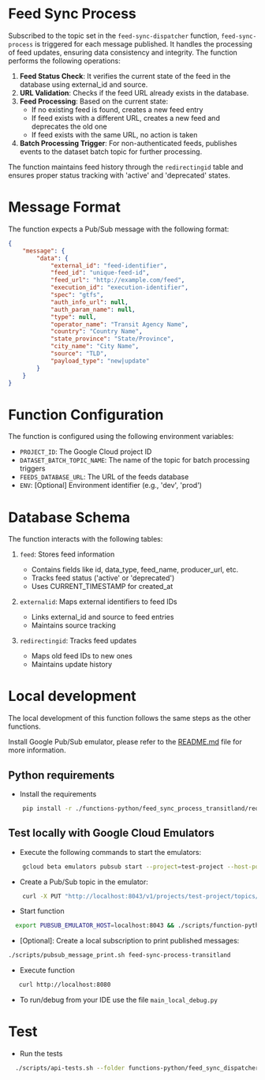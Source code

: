 # Feed Sync Process

Subscribed to the topic set in the `feed-sync-dispatcher` function, `feed-sync-process` is triggered for each message published. It handles the processing of feed updates, ensuring data consistency and integrity. The function performs the following operations:

1. **Feed Status Check**: It verifies the current state of the feed in the database using external_id and source.
2. **URL Validation**: Checks if the feed URL already exists in the database.
3. **Feed Processing**: Based on the current state:
   - If no existing feed is found, creates a new feed entry
   - If feed exists with a different URL, creates a new feed and deprecates the old one
   - If feed exists with the same URL, no action is taken
4. **Batch Processing Trigger**: For non-authenticated feeds, publishes events to the dataset batch topic for further processing.

The function maintains feed history through the `redirectingid` table and ensures proper status tracking with 'active' and 'deprecated' states.

# Message Format
The function expects a Pub/Sub message with the following format:
```json
{
    "message": {
        "data": {
            "external_id": "feed-identifier",
            "feed_id": "unique-feed-id",
            "feed_url": "http://example.com/feed",
            "execution_id": "execution-identifier",
            "spec": "gtfs",
            "auth_info_url": null,
            "auth_param_name": null,
            "type": null,
            "operator_name": "Transit Agency Name",
            "country": "Country Name",
            "state_province": "State/Province",
            "city_name": "City Name",
            "source": "TLD",
            "payload_type": "new|update"
        }
    }
}
```

# Function Configuration
The function is configured using the following environment variables:
- `PROJECT_ID`: The Google Cloud project ID
- `DATASET_BATCH_TOPIC_NAME`: The name of the topic for batch processing triggers
- `FEEDS_DATABASE_URL`: The URL of the feeds database
- `ENV`: [Optional] Environment identifier (e.g., 'dev', 'prod')

# Database Schema
The function interacts with the following tables:
1. `feed`: Stores feed information
   - Contains fields like id, data_type, feed_name, producer_url, etc.
   - Tracks feed status ('active' or 'deprecated')
   - Uses CURRENT_TIMESTAMP for created_at

2. `externalid`: Maps external identifiers to feed IDs
   - Links external_id and source to feed entries
   - Maintains source tracking

3. `redirectingid`: Tracks feed updates
   - Maps old feed IDs to new ones
   - Maintains update history

# Local development
The local development of this function follows the same steps as the other functions.

Install Google Pub/Sub emulator, please refer to the [README.md](../README.md) file for more information.

## Python requirements

- Install the requirements
```bash
    pip install -r ./functions-python/feed_sync_process_transitland/requirements.txt
```

## Test locally with Google Cloud Emulators

- Execute the following commands to start the emulators:
```bash
    gcloud beta emulators pubsub start --project=test-project --host-port='localhost:8043'
```

- Create a Pub/Sub topic in the emulator:
```bash
    curl -X PUT "http://localhost:8043/v1/projects/test-project/topics/feed-sync-transitland"
```

- Start function
```bash
  export PUBSUB_EMULATOR_HOST=localhost:8043 && ./scripts/function-python-run.sh --function_name feed_sync_process_transitland
```

- [Optional]: Create a local subscription to print published messages:
```bash
./scripts/pubsub_message_print.sh feed-sync-process-transitland
```

- Execute function
```bash
   curl http://localhost:8080
```

- To run/debug from your IDE use the file `main_local_debug.py`

# Test
- Run the tests
```bash
  ./scripts/api-tests.sh --folder functions-python/feed_sync_dispatcher_transitland 
```
